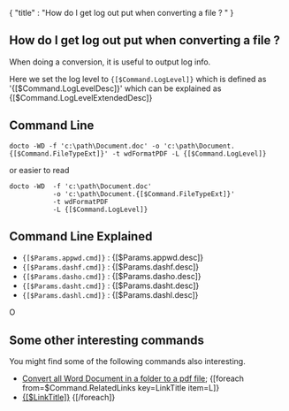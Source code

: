 {
    "title" : "How do I get log out put when converting a file ? " 
}

How do I get log out put when converting a file ?         
-

When doing a conversion, it is useful to output log info.     

Here we set the log level to `{[$Command.LogLevel]}` which is  defined as '{[$Command.LogLevelDesc]}' which can be explained as {[$Command.LogLevelExtendedDesc]}

Command Line 
-

 ````
 docto -WD -f 'c:\path\Document.doc' -o 'c:\path\Document.{[$Command.FileTypeExt]}' -t wdFormatPDF -L {[$Command.LogLevel]}
 ````
 or easier to read
 ````
 docto -WD  -f 'c:\path\Document.doc' 
            -o 'c:\path\Document.{[$Command.FileTypeExt]}' 
            -t wdFormatPDF 
            -L {[$Command.LogLevel]}
 ````

Command Line Explained 
-

 - `{[$Params.appwd.cmd]}` :  {[$Params.appwd.desc]}
 - `{[$Params.dashf.cmd]}` :  {[$Params.dashf.desc]} 
 - `{[$Params.dasho.cmd]}` :  {[$Params.dasho.desc]}
 - `{[$Params.dasht.cmd]}` :  {[$Params.dasht.desc]}
 - `{[$Params.dashl.cmd]}` :  {[$Params.dashl.desc]}

O


Some other interesting commands
-

You might find some of the following commands also interesting.

- [Convert all Word Document in a folder to a pdf file](ConvertDirDocToFilepdf.md);
{[foreach from=$Command.RelatedLinks key=LinkTitle item=L]}
 - [{[$LinkTitle]}]({[$L]})
{[/foreach]}    

